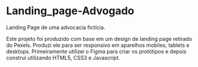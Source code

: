 # Landing_page-Advogado
Landing Page de uma advocacia fictícia.

Este projeto foi produzido com base em um design de landing page retirado do Pexels.
Produzi ele para ser responsivo em aparelhos mobiles, tablets e desktops. Primeiramente utilizei o Figma para criar os protótipos e depois construi utilizando HTML5, CSS3 e Javascript. 
